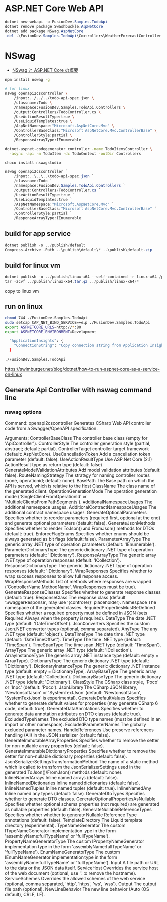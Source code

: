 
# ASP.NET Core Web API

```powershell
dotnet new webapi -o FusionDev.Samples.TodoApi
dotnet remove package Swashbuckle.AspNetCore
dotnet add package NSwag.AspNetCore
 del .\FusionDev.Samples.TodoApi\Controllers\WeatherForecastController.cs
```

# NSwag

- [NSwag と ASP.NET Core の概要](https://learn.microsoft.com/ja-jp/aspnet/core/tutorials/getting-started-with-nswag?view=aspnetcore-6.0&tabs=visual-studio)

```bash
npm install nswag -g

# for linux
nswag openapi2cscontroller \
    /input:../../../todo-api-spec.json \
    /classname:Todo \
    /namespace:FusionDev.Samples.TodoApi.Controllers \
    /output:Controllers/TodoController.cs \
    /UseActionResultType:true \
    /UseLiquidTemplates:true \
    /AspNetNamespace:"Microsoft.AspNetCore.Mvc" \
    /ControllerBaseClass:"Microsoft.AspNetCore.Mvc.ControllerBase" \
    /ControllerStyle:partial \
    /ResponseArrayType:IEnumerable 

dotnet-aspnet-codegenerator controller -name TodoItemsController \
  -async -api -m TodoItem -dc TodoContext -outDir Controllers
```

```powershell
choco install nswagstudio

nswag openapi2cscontroller `
    /input:..\..\..\todo-api-spec.json `
    /classname:Todo `
    /namespace:FusionDev.Samples.TodoApi.Controllers `
    /output:Controllers/TodoController.cs `
    /UseActionResultType:true `
    /UseLiquidTemplates:true `
    /AspNetNamespace:"Microsoft.AspNetCore.Mvc" `
    /ControllerBaseClass:"Microsoft.AspNetCore.Mvc.ControllerBase" `
    /ControllerStyle:partial `
    /ResponseArrayType:IEnumerable 
```

## build for app service

```powershell
dotnet publish -o ../publish/default 
Compress-Archive -Path ..\publish\default\* ..\publish\default.zip
```

## build for linux vm

```powershell
dotnet publish -o ../publish/linux-x64 --self-contained -r linux-x64 /p:PublishSingleFile=true
tar -zcvf ../publish/linux-x64.tar.gz ../publish/linux-x64/*
```

copy to linux vm

## run on linux

```bash
chmod 744 ./FusionDev.Samples.TodoApi 
sudo setcap CAP_NET_BIND_SERVICE=+eip ./FusionDev.Samples.TodoApi 
export ASPNETCORE_URLS=http://*:80
export ASPNETCORE_ENVIRONMENT=Development

  "ApplicationInsights": {
    "ConnectionString": "Copy connection string from Application Insights Resource Overview"
  }
  
./FusionDev.Samples.TodoApi 
```

https://swimburger.net/blog/dotnet/how-to-run-aspnet-core-as-a-service-on-linux


## Generate Api Controller with nswag command line


### nswag options

Command: openapi2cscontroller
  Generates CSharp Web API controller code from a Swagger/OpenAPI specification.

Arguments: 
  ControllerBaseClass
    The controller base class (empty for 'ApiController').
  ControllerStyle
    The controller generation style (partial, abstract; default: partial).
  ControllerTarget
    controller target framework (default: AspNetCore).
  UseCancellationToken
    Add a cancellation token parameter (default: false).
  UseActionResultType
    Use ASP.Net Core (2.1) ActionResult type as return type (default: false)
  GenerateModelValidationAttributes
    Add model validation attributes (default: false).
  RouteNamingStrategy
    The strategy for naming controller routes (none, operationid; default: none).
  BasePath
    The Base path on which the API is served, which is relative to the Host
  ClassName
    The class name of the generated client.
  OperationGenerationMode
    The operation generation mode ('SingleClientFromOperationId' or 'MultipleClientsFromPathSegments').
  AdditionalNamespaceUsages
    The additional namespace usages.
  AdditionalContractNamespaceUsages
    The additional contract namespace usages.
  GenerateOptionalParameters
    Specifies whether to reorder parameters (required first, optional at the end) and generate optional parameters (default: false).
  GenerateJsonMethods
    Specifies whether to render ToJson() and FromJson() methods for DTOs (default: true).
  EnforceFlagEnums
    Specifies whether enums should be always generated as bit flags (default: false).
  ParameterArrayType
    The generic array .NET type of operation parameters (default: 'IEnumerable').
  ParameterDictionaryType
    The generic dictionary .NET type of operation parameters (default: 'IDictionary').
  ResponseArrayType
    The generic array .NET type of operation responses (default: 'ICollection').
  ResponseDictionaryType
    The generic dictionary .NET type of operation responses (default: 'IDictionary').
  WrapResponses
    Specifies whether to wrap success responses to allow full response access.
  WrapResponseMethods
    List of methods where responses are wrapped ('ControllerName.MethodName', WrapResponses must be true).
  GenerateResponseClasses
    Specifies whether to generate response classes (default: true).
  ResponseClass
    The response class (default 'SwaggerResponse', may use '{controller}' placeholder).
  Namespace
    The namespace of the generated classes.
  RequiredPropertiesMustBeDefined
    Specifies whether a required property must be defined in JSON (sets Required.Always when the property is required).
  DateType
    The date .NET type (default: 'DateTimeOffset').
  JsonConverters
    Specifies the custom Json.NET converter types (optional, comma separated).
  AnyType
    The any .NET type (default: 'object').
  DateTimeType
    The date time .NET type (default: 'DateTimeOffset').
  TimeType
    The time .NET type (default: 'TimeSpan').
  TimeSpanType
    The time span .NET type (default: 'TimeSpan').
  ArrayType
    The generic array .NET type (default: 'ICollection').
  ArrayInstanceType
    The generic array .NET instance type (default: empty = ArrayType).
  DictionaryType
    The generic dictionary .NET type (default: 'IDictionary').
  DictionaryInstanceType
    The generic dictionary .NET instance type (default: empty = DictionaryType).
  ArrayBaseType
    The generic array .NET type (default: 'Collection').
  DictionaryBaseType
    The generic dictionary .NET type (default: 'Dictionary').
  ClassStyle
    The CSharp class style, 'Poco' or 'Inpc' (default: 'Poco').
  JsonLibrary
    The CSharp JSON library, 'NewtonsoftJson' or 'SystemTextJson' (default: 'NewtonsoftJson', 'SystemTextJson' is experimental).
  GenerateDefaultValues
    Specifies whether to generate default values for properties (may generate CSharp 6 code, default: true).
  GenerateDataAnnotations
    Specifies whether to generate data annotation attributes on DTO classes (default: true).
  ExcludedTypeNames
    The excluded DTO type names (must be defined in an import or other namespace).
  ExcludedParameterNames
    The globally excluded parameter names.
  HandleReferences
    Use preserve references handling (All) in the JSON serializer (default: false).
  GenerateImmutableArrayProperties
    Specifies whether to remove the setter for non-nullable array properties (default: false).
  GenerateImmutableDictionaryProperties
    Specifies whether to remove the setter for non-nullable dictionary properties (default: false).
  JsonSerializerSettingsTransformationMethod
    The name of a static method which is called to transform the JsonSerializerSettings used in the generated ToJson()/FromJson() methods (default: none).
  InlineNamedArrays
    Inline named arrays (default: false).
  InlineNamedDictionaries
    Inline named dictionaries (default: false).
  InlineNamedTuples
    Inline named tuples (default: true).
  InlineNamedAny
    Inline named any types (default: false).
  GenerateDtoTypes
    Specifies whether to generate DTO classes.
  GenerateOptionalPropertiesAsNullable
    Specifies whether optional schema properties (not required) are generated as nullable properties (default: false).
  GenerateNullableReferenceTypes
    Specifies whether whether to generate Nullable Reference Type annotations (default: false).
  TemplateDirectory
    The Liquid template directory (experimental).
  TypeNameGenerator
    The custom ITypeNameGenerator implementation type in the form 'assemblyName:fullTypeName' or 'fullTypeName').
  PropertyNameGeneratorType
    The custom IPropertyNameGenerator implementation type in the form 'assemblyName:fullTypeName' or 'fullTypeName').
  EnumNameGeneratorType
    The custom IEnumNameGenerator implementation type in the form 'assemblyName:fullTypeName' or 'fullTypeName').
  Input
    A file path or URL to the data or the JSON data itself.
  ServiceHost
    Overrides the service host of the web document (optional, use '.' to remove the hostname).
  ServiceSchemes
    Overrides the allowed schemes of the web service (optional, comma separated, 'http', 'https', 'ws', 'wss').
  Output
    The output file path (optional).
  NewLineBehavior
    The new line behavior (Auto (OS default), CRLF, LF).

